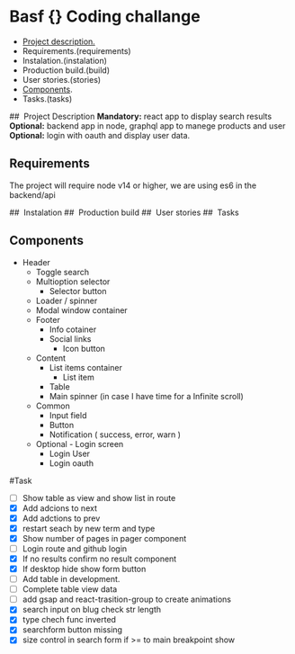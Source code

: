 # Basf {} Coding challange

- [Project description.](project-description)
- Requirements.(requirements)
- Instalation.(instalation)
- Production build.(build)
- User stories.(stories)
- [Components](components).
- Tasks.(tasks)

## <a name="project-description"></a> Project Description
**Mandatory:** react app to display search results  
**Optional:** backend app in node, graphql app to manege products and user  
**Optional:** login with oauth and display user data.

## <a name="requirements"></a> Requirements

The project will require node v14 or higher, we are using es6 in the backend/api

## <a name="instalation"></a> Instalation
## <a name="build"></a> Production build
## <a name="stories"></a> User stories
## <a name="tasks"></a> Tasks

## <a name="components"></a> Components

- Header
  - Toggle search
  - Multioption selector
    - Selector button
  - Loader / spinner
  - Modal window container
  * Footer
    - Info cotainer
    - Social links
      - Icon button
  * Content
    - List items container
      - List item
    - Table
    - Main spinner (in case I have time for a Infinite scroll)
  * Common
    - Input field
    - Button
    - Notification ( success, error, warn )
  * Optional - Login screen
    - Login User
    - Login oauth

#Task
- [ ] Show table as view and show list in route
- [x] Add adcions to next
- [x] Add adctions to prev
- [x] restart seach by new term and type
- [x] Show number of pages in pager component
- [ ] Login route and github login
- [x] If no results confirm  no result component
- [x] If desktop hide show form button
- [ ] Add table in development.
- [ ] Complete table view data
- [ ] add gsap and react-trasition-group to create animations
- [x] search input on blug check str length
- [x] type chech func inverted
- [x] searchform button missing
- [x] size control in search form if >= to main breakpoint show
